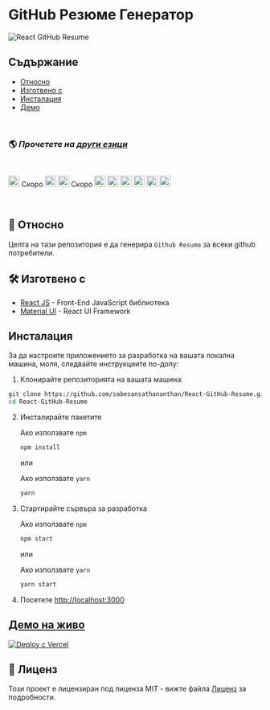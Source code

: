 # GitHub Резюме Генератор

![React GitHub Resume](../src/assets/readme/screenshot.png)

## Съдържание

- [Относно](#Относно)
- [Изготвено с](#Изготвено-с)
- [Инсталация](#Инсталация)
- [Демо](#Демо)

<br>

### 🌎 *Прочетете на [други езици](./translations/Translations.md)*

<br>

<kbd>[<img title="Deutsch" alt="Deutsch" src="https://cdn.staticaly.com/gh/hjnilsson/country-flags/master/svg/de.svg" width="22">](./translations/README.de.md)</kbd> Скоро
<kbd>[<img title="Español" alt="Español" src="https://cdn.staticaly.com/gh/hjnilsson/country-flags/master/svg/es.svg" width="22">](./translations/README.es.md)</kbd>
<kbd>[<img title="Français" alt="Français" src="https://cdn.staticaly.com/gh/hjnilsson/country-flags/master/svg/fr.svg" width="22">](./translations/README.fr.md)</kbd> Скоро
<kbd>[<img title="Shqip" alt="Shqip" src="https://cdn.staticaly.com/gh/hjnilsson/country-flags/master/svg/br.svg" width="22">](./translations/README.pt_br.md)</kbd>
<kbd>[<img title="Ukrainian" alt="Ukrainian" src="https://cdn.staticaly.com/gh/hjnilsson/country-flags/master/svg/ua.svg" width="22">](./translations/README.ua.md)</kbd>
<kbd>[<img title="Russian" alt="Russian" src="https://cdn.staticaly.com/gh/hjnilsson/country-flags/master/svg/ru.svg" width="22">](./translations/README.ru.md)</kbd>
<kbd>[<img title="Italiano" alt="Italiano" src="https://cdn.staticaly.com/gh/hjnilsson/country-flags/master/svg/it.svg" width="22">](./translations/README.it.md)</kbd>
<kbd>[<img title="Čeština" alt="Čeština" src="https://cdn.staticaly.com/gh/hjnilsson/country-flags/master/svg/cz.svg" width="22">](./translations/README.cs.md)</kbd>
<kbd>[<img title="Български" alt="Български" src="https://cdn.staticaly.com/gh/hjnilsson/country-flags/master/svg/bg.svg" width="22">](./translations/README.bg.md)</kbd>

<br>

## 🤔 Относно

Целта на тази репозитория е да генерира `Github Resume` за всеки github потребители.

## 🛠️ Изготвено с

- [React JS](https://reactjs.org/) - Front-End JavaScript библиотека
- [Material UI](https://material-ui.com/) - React UI Framework

## Инсталация

За да настроите приложението за разработка на вашата локална машина, моля, следвайте инструкциите по-долу:

1. Клонирайте репозиторията на вашата машина:

```bash
git clone https://github.com/sabesansathananthan/React-GitHub-Resume.git
cd React-GitHub-Resume
```

2. Инсталирайте пакетите

    Ако използвате `npm`
    ```bash
    npm install
    ```

    или

    Ако използвате `yarn`
    ```bash
    yarn
    ```

3. Стартирайте сървъра за разработка

    Ако използвате `npm`
    ```bash
    npm start
    ```

    или

    Ако използвате `yarn`
    ```bash
    yarn start
    ```

4. Посетете <http://localhost:3000>

## [Демо на живо](https://react-github-resume.vercel.app/)

[![Deploy с Vercel](https://vercel.com/button)](https://vercel.com/new/git/external?repository-url=https://github.com/sabesansathananthan/React-GitHub-Resume)

## 📄 Лиценз

Този проект е лицензиран под лиценза MIT - вижте файла [Лиценз](./LICENSE) за подробности.
